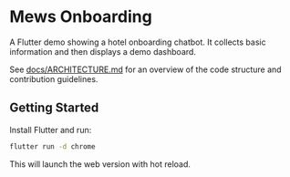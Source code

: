 # Mews Onboarding

A Flutter demo showing a hotel onboarding chatbot. It collects basic
information and then displays a demo dashboard.

See [docs/ARCHITECTURE.md](docs/ARCHITECTURE.md) for an overview of the code
structure and contribution guidelines.

## Getting Started

Install Flutter and run:

```bash
flutter run -d chrome
```

This will launch the web version with hot reload.

